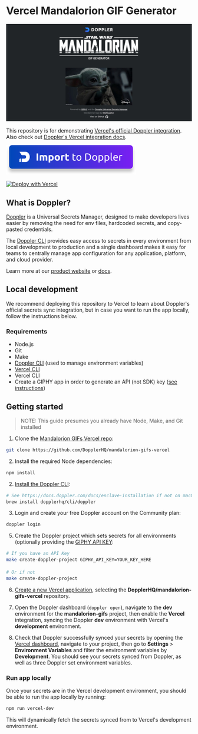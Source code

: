 # Vercel Mandalorion GIF Generator

![](public/images/og-image.jpg)

This repository is for demonstrating [Vercel's official Doppler integration](https://vercel.com/integrations/doppler). Also check out [Doppler's Vercel integration docs](https://docs.doppler.com/docs/vercel).

<a href="https://dashboard.doppler.com/workplace/template/import?template=https%3A%2F%2Fgithub.com%2FDopplerUniversity%2Fmandalorion-gifs-vercel%2Fblob%2Fmain%2Fdoppler-template.yaml"/><img src="https://raw.githubusercontent.com/DopplerHQ/app-config-templates/main/doppler-button.svg" alt="Import to Doppler" /></a>

[![Deploy with Vercel](https://vercel.com/button)](https://vercel.com/new/git/external?repository-url=https%3A%2F%2Fgithub.com%2FDopplerHQ%2Fmandalorion-gifs-vercel&env=GIPHY_TAG,GIPHY_RATING&envDescription=Click%20Learn%20More%20to%20view%20default%20environment%20variable%20values&envLink=https%3A%2F%2Fgithub.com%2FDopplerHQ%2Fmandalorion-gifs-vercel%2Fblob%2Fmain%2Fsample.env&project-name=doppler-mandalorion-gifs&repo-name=mandalorion-gifs-vercel&redirect-url=https%3A%2F%2Fdashboard.doppler.com%2F&developer-id=oac_PwsovDZUAMuUygRu6bp4AMme&integration-ids=oac_UdMtwPpcN7yXVQsZFvMSQFy5)

## What is Doppler?

[Doppler](https://doppler.com/) is a Universal Secrets Manager, designed to make developers lives easier by removing the need for env files, hardcoded secrets, and copy-pasted credentials.

The [Doppler CLI](https://docs.doppler.com/docs) provides easy access to secrets in every environment from local development to production and a single dashboard makes it easy for teams to centrally manage app configuration for any application, platform, and cloud provider.

Learn more at our [product website](https://doppler.com) or [docs](https://docs.doppler.com/docs/).

## Local development

We recommend deploying this repository to Vercel to learn about Doppler's official secrets sync integration, but in case you want to run the app locally, follow the instructions below.

### Requirements

- Node.js
- Git
- Make
- [Doppler CLI](https://docs.doppler.com/docs/enclave-installation) (used to manage environment variables)
- [Vercel CLI](https://vercel.com/download)
- Vercel CLI
- Create a GIPHY app in order to generate an API (not SDK) key ([see instructions](https://developers.giphy.com/docs/api/#quick-start-guide))

## Getting started

> NOTE: This guide presumes you already have Node, Make, and Git installed

1. Clone the [Mandalorion GIFs Vercel repo](https://github.com/DopplerHQ/mandalorion-gifs-vercel):
```sh
git clone https://github.com/DopplerHQ/mandalorion-gifs-vercel
```

2. Install the required Node dependencies:
```sh
npm install
```

2. [Install the Doppler CLI](https://docs.doppler.com/docs/enclave-installation):
```sh
# See https://docs.doppler.com/docs/enclave-installation if not on macOS
brew install dopplerhq/cli/doppler
```

3. Login and create your free Doppler account on the Community plan:
```sh
doppler login
```

5. Create the Doppler project which sets secrets for all environments (optionally providing the [GIPHY API KEY](https://developers.giphy.com/docs/api/#quick-start-guide):
```sh
# If you have an API Key
make create-doppler-project GIPHY_API_KEY=YOUR_KEY_HERE

# Or if not
make create-doppler-project
```

6. [Create a new Vercel application](https://vercel.com/new), selecting the **DopplerHQ/mandalorion-gifs-vercel** repository.

7. Open the Doppler dashboard (`doppler open`), navigate to the **dev** environment for the **mandalorion-gifs** project, then enable the **Vercel** integration, syncing the Doppler **dev** environment with Vercel's **development** environment.

8. Check that Doppler successfully synced your secrets by opening the [Vercel dashboard](https://vercel.com/), navigate to your project, then go to **Settings** > **Environment Variables** and filter the environment variables by **Development**. You should see your secrets synced from Doppler, as well as three Doppler set environment variables.

### Run app locally

Once your secrets are in the Vercel development environment, you should be able to run the app locally by running:

```sh
npm run vercel-dev
```

This will dynamically fetch the secrets synced from to Vercel's development environment.
